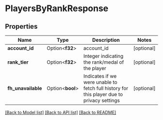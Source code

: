 # PlayersByRankResponse

## Properties

Name | Type | Description | Notes
------------ | ------------- | ------------- | -------------
**account_id** | Option<**f32**> | account_id | [optional]
**rank_tier** | Option<**f32**> | Integer indicating the rank/medal of the player | [optional]
**fh_unavailable** | Option<**bool**> | Indicates if we were unable to fetch full history for this player due to privacy settings | [optional]

[[Back to Model list]](../README.md#documentation-for-models) [[Back to API list]](../README.md#documentation-for-api-endpoints) [[Back to README]](../README.md)


